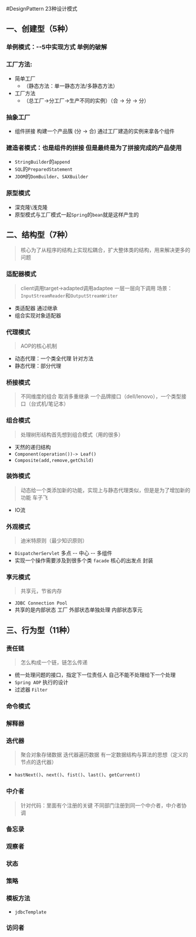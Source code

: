 #DesignPattern 23种设计模式
## 一、创建型（5种）
### 单例模式：--5中实现方式 单例的破解
### 工厂方法: 
- 简单工厂
    - （静态方法：单一静态方法/多静态方法） 
- 工厂方法
    - （总工厂->分工厂->生产不同的实例）（合 -> 分 -> 分）
### 抽象工厂
- 组件拼接 构建一个产品簇 (分 -> 合) 通过工厂建造的实例来拿各个组件
### 建造者模式：也是组件的拼接 但是最终是为了拼接完成的产品使用
- `StringBuilder`的`append`
- `SQL`的`PreparedStatement`
- `JDOM`的`DomBuilder`、`SAXBuilder`
### 原型模式
- 深克隆\浅克隆 
- 原型模式与工厂模式一起`Spring`的`bean`就是这样产生的
## 二、结构型（7种）
> 核心为了从程序的结构上实现松耦合，扩大整体类的结构，用来解决更多的问题
### 适配器模式
> client调用target->adapted调用adaptee 一层一层向下调用 场景：`InputStreamReader`和`OutputStreamWriter`
- 类适配器 通过继承
- 组合实现对象适配器
### 代理模式
> AOP的核心机制
- 动态代理：一个类全代理 针对方法
- 静态代理：部分代理
### 桥接模式
>不同维度的组合 取消多重继承 一个品牌接口（dell/lenovo），一个类型接口（台式机/笔记本）
### 组合模式
>处理树形结构首先想到组合模式（用的很多）
- 天然的递归结构 
- `Component(operation())-> Leaf()`
- `Composite(add,remove,getChild)`
### 装饰模式
>动态给一个类添加新的功能，实现上与静态代理类似，但是是为了增加新的功能 车子飞 
- IO流
### 外观模式
> 迪米特原则（最少知识原则） 
- `DispatcherServlet` 多点 -- 中心 -- 多组件  
- 实现一个操作需要涉及到很多个类 `facade` 核心的出发点 封装
### 享元模式
>共享元，节省内存
- `JDBC Connection Pool`
- 共享的是内部状态 工厂 外部状态单独处理 内部状态享元
## 三、行为型（11种）
### 责任链
> 怎么构成一个链，链怎么传递
- 统一处理问题的接口，指定下一位责任人 自己不能不处理给下一个处理
- `Spring AOP` 执行的设计
- 过滤器 `Filter`
### 命令模式
### 解释器
### 迭代器
> 聚合对象存储数据 迭代器遍历数据 有一定数据结构与算法的思想（定义的节点的迭代器） 
- `hastNext()`、`next()`、`fist()`、`last()`、`getCurrent()`
### 中介者
> 针对代码：里面有个注册的关键 不同部门注册到同一个中介者，中介者协调
### 备忘录
### 观察者
### 状态
### 策略
### 模板方法
- `jdbcTemplate`
### 访问者